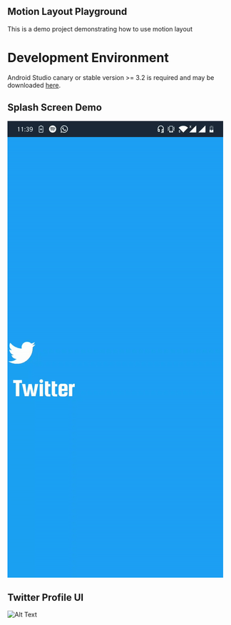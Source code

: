 Motion Layout Playground
-----------------------------
This is a demo project demonstrating how to use motion layout


# Development Environment
Android Studio canary or stable version >= 3.2 is required and may be downloaded
[here](https://developer.android.com/studio/archive).

## Splash Screen Demo

![Alt Text](art/SplashScreen.gif)

## Twitter Profile UI

![Alt Text](art/MotionLayout.gif)
